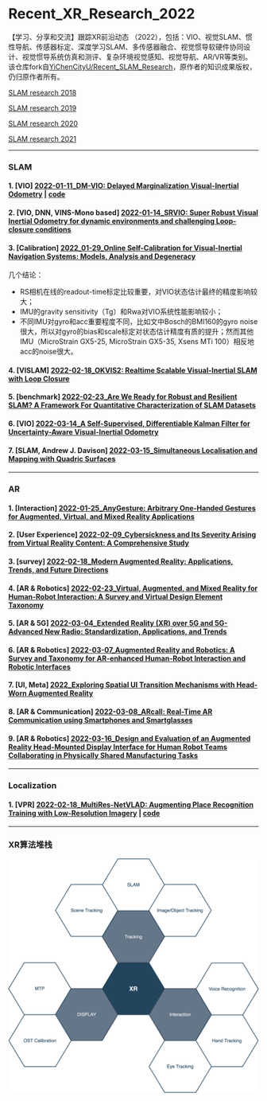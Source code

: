 
# Recent_XR_Research_2022

【学习、分享和交流】跟踪XR前沿动态 （2022），包括：VIO、视觉SLAM、惯性导航、传感器标定、深度学习SLAM、多传感器融合、视觉惯导软硬件协同设计、视觉惯导系统仿真和测评、复杂环境视觉感知、视觉导航、AR/VR等类别。  
该仓库fork自[YiChenCityU/Recent_SLAM_Research](https://github.com/YiChenCityU/Recent_SLAM_Research)，原作者的知识成果版权，仍归原作者所有。

[SLAM research 2018](https://github.com/highlightz/Recent_SLAM_Research/blob/master/SLAM_Research_2018.md)

[SLAM research 2019](https://github.com/highlightz/Recent_SLAM_Research/blob/master/SLAM_Research_2019.md)

[SLAM research 2020](https://github.com/highlightz/Recent_SLAM_Research/blob/master/SLAM_Research_2020.md)

[SLAM research 2021](https://github.com/highlightz/Recent_SLAM_Research/blob/master/SLAM_Research_2021.md)

---
### SLAM 
#### 1. [VIO] [2022-01-11_DM-VIO: Delayed Marginalization Visual-Inertial Odometry](https://arxiv.org/abs/2201.04114) | [code](https://vision.in.tum.de/research/vslam/dm-vio?redirect=1)

#### 2. [VIO, DNN, VINS-Mono based] [2022-01-14_SRVIO: Super Robust Visual Inertial Odometry for dynamic environments and challenging Loop-closure conditions](https://arxiv.org/abs/2201.05386)

#### 3. [Calibration] [2022_01-29_Online Self-Calibration for Visual-Inertial Navigation Systems: Models, Analysis and Degeneracy](https://arxiv.org/abs/2201.09170)
几个结论：  
- RS相机在线的readout-time标定比较重要，对VIO状态估计最终的精度影响较大；
- IMU的gravity sensitivity（Tg）和Rwa对VIO系统性能影响较小；
- 不同IMU对gyro和acc重要程度不同，比如文中Bosch的BMI160的gyro noise很大，所以对gyro的bias和scale标定对状态估计精度有质的提升；然而其他IMU（MicroStrain GX5-25, MicroStrain GX5-35, Xsens MTi 100）相反地acc的noise很大。

#### 4. [VISLAM] [2022-02-18_OKVIS2: Realtime Scalable Visual-Inertial SLAM with Loop Closure](https://arxiv.org/abs/2202.09199)
#### 5. [benchmark] [2022-02-23_Are We Ready for Robust and Resilient SLAM? A Framework For Quantitative Characterization of SLAM Datasets](https://arxiv.org/abs/2202.11312)

#### 6. [VIO] [2022-03-14_A Self-Supervised, Differentiable Kalman Filter for Uncertainty-Aware Visual-Inertial Odometry](https://arxiv.org/abs/2203.07207)

#### 7. [SLAM, Andrew J. Davison] [2022-03-15_Simultaneous Localisation and Mapping with Quadric Surfaces](https://arxiv.org/abs/2203.08040)

---

### AR

#### 1. [Interaction] [2022-01-25_AnyGesture: Arbitrary One-Handed Gestures for Augmented, Virtual, and Mixed Reality Applications](https://scholar.google.com/scholar_url?url=https://www.mdpi.com/2076-3417/12/4/1888/pdf&hl=zh-CN&sa=X&d=569801102176849297&ei=e7spYsKnGJGJmwGt9K-wAQ&scisig=AAGBfm0iKA1H3hgwN4p67iekcUr7f-XAZA&oi=scholaralrt&html=&pos=0&folt=rel)

#### 2. [User Experience] [2022-02-09_Cybersickness and Its Severity Arising from Virtual Reality Content: A Comprehensive Study](https://scholar.google.com/scholar_url?url=https://www.mdpi.com/1424-8220/22/4/1314/pdf&hl=zh-CN&sa=X&d=194531123073878741&ei=e7spYsKnGJGJmwGt9K-wAQ&scisig=AAGBfm04aJGj1NbYYGgaMYH1zvFJA0OT6A&oi=scholaralrt&html=&pos=1&folt=rel)

#### 3. [survey] [2022-02-18_Modern Augmented Reality: Applications, Trends, and Future Directions](https://arxiv.org/abs/2202.09450)

#### 4. [AR & Robotics] [2022-02-23_Virtual, Augmented, and Mixed Reality for Human-Robot Interaction: A Survey and Virtual Design Element Taxonomy](https://arxiv.org/abs/2202.11249)
#### 5. [AR & 5G] [2022-03-04_Extended Reality (XR) over 5G and 5G-Advanced New Radio: Standardization, Applications, and Trends](https://arxiv.org/abs/2203.02242)
#### 6. [AR & Robotics] [2022-03-07_Augmented Reality and Robotics: A Survey and Taxonomy for AR-enhanced Human-Robot Interaction and Robotic Interfaces](https://arxiv.org/abs/2203.03254)

#### 7. [UI, Meta] [2022_Exploring Spatial UI Transition Mechanisms with Head-Worn Augmented Reality](https://scholar.google.com/scholar_url?url=https://ericlu.me/papers/ui_transition_chi22_preprint.pdf&hl=zh-CN&sa=X&d=6257014197178048915&ei=l7UrYuuMFJGJmwHIxpjYAw&scisig=AAGBfm2wUiNfyy7u62H3vDudhJyvaIpzcw&oi=scholaralrt&html=&pos=1&folt=rel)

#### 8. [AR & Communication] [2022-03-08_ARcall: Real-Time AR Communication using Smartphones and Smartglasses](https://arxiv.org/abs/2203.04358)

#### 9. [AR & Robotics] [2022-03-16_Design and Evaluation of an Augmented Reality Head-Mounted Display Interface for Human Robot Teams Collaborating in Physically Shared Manufacturing Tasks](https://arxiv.org/abs/2203.08343)

---

### Localization
#### 1. [VPR] [2022-02-18_MultiRes-NetVLAD: Augmenting Place Recognition Training with Low-Resolution Imagery](https://arxiv.org/abs/2202.09146) |  [code](https://github.com/Ahmedest61/MultiRes-NetVLAD)

---

### XR算法堆栈
![XR power](XRStack.png)